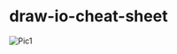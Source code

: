 # draw-io-cheat-sheet

![Pic1](https://drawio-app.com/wp-content/uploads/2016/11/2020-06-10-18.21.48.gif)

